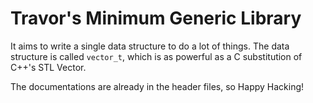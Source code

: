 Travor's Minimum Generic Library
================================
It aims to write a single data structure to do a lot of things. The data structure is called `vector_t`, which is as powerful as a C substitution of C++'s STL
Vector.

The documentations are already in the header files, so Happy Hacking!
